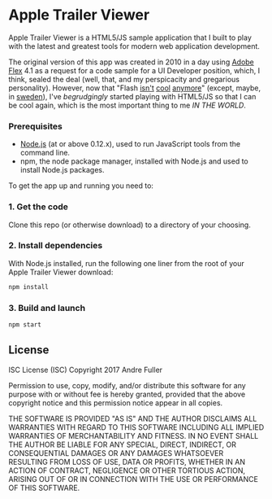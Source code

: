 Apple Trailer Viewer
====================

Apple Trailer Viewer is a HTML5/JS sample application that I built to play with the latest and greatest tools for modern web application development.

The original version of this app was created in 2010 in a day using [Adobe Flex][1] 4.1 as a request for a code sample for a UI Developer position, which, I think, sealed the deal (well, that, and my perspicacity and gregarious personality). However, now that "Flash [isn't][2] [cool][3] [anymore][4]" (except, maybe, in [sweden][5]), I've *begrudgingly* started playing with HTML5/JS so that I can be cool again, which is the most important thing to me *IN THE WORLD*.

### Prerequisites
- [Node.js][6] (at or above 0.12.x), used to run JavaScript tools from the command line.
- npm, the node package manager, installed with Node.js and used to install Node.js packages.

To get the app up and running you need to:
### 1. Get the code

Clone this repo (or otherwise download) to a directory of your choosing.

### 2. Install dependencies

With Node.js installed, run the following one liner from the root of your Apple Trailer Viewer download:

```sh
npm install
```

### 3. Build and launch

```sh
npm start
```

License
-------

ISC License (ISC)
Copyright 2017 Andre Fuller

Permission to use, copy, modify, and/or distribute this software for any purpose with or without fee is hereby granted, provided that the above copyright notice and this permission notice appear in all copies.

THE SOFTWARE IS PROVIDED "AS IS" AND THE AUTHOR DISCLAIMS ALL WARRANTIES WITH REGARD TO THIS SOFTWARE INCLUDING ALL IMPLIED WARRANTIES OF MERCHANTABILITY AND FITNESS. IN NO EVENT SHALL THE AUTHOR BE LIABLE FOR ANY SPECIAL, DIRECT, INDIRECT, OR CONSEQUENTIAL DAMAGES OR ANY DAMAGES WHATSOEVER RESULTING FROM LOSS OF USE, DATA OR PROFITS, WHETHER IN AN ACTION OF CONTRACT, NEGLIGENCE OR OTHER TORTIOUS ACTION, ARISING OUT OF OR IN CONNECTION WITH THE USE OR PERFORMANCE OF THIS SOFTWARE.

[1]: http://www.adobe.com/products/flex.html
[2]: http://www.apple.com/hotnews/thoughts-on-flash
[3]: http://www.useit.com/alertbox/20001029.html
[4]: http://www.zdnet.com/blog/networking/flash-is-dead-long-live-html5/1633
[5]: http://www.digiday.com/brands/why-ikea-bets-on-flash-not-html5
[6]: https://github.com/andrefuller/AppleTrailerViewer
[7]: https://nodejs.org
